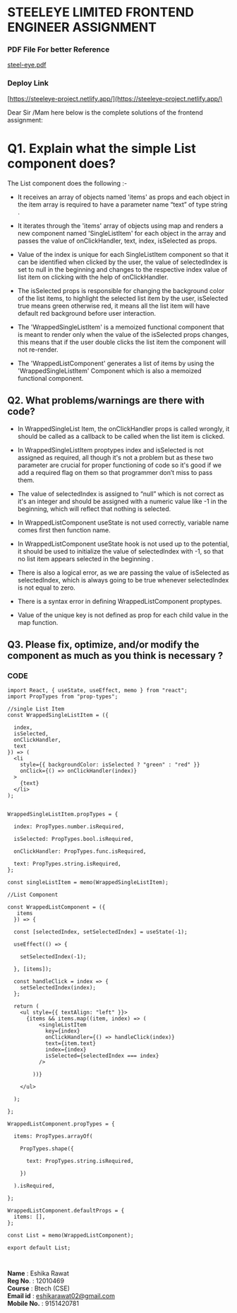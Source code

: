 #  STEELEYE LIMITED FRONTEND ENGINEER ASSIGNMENT

### PDF File For better Reference 
[steel-eye.pdf](https://github.com/Ishu070303/Eshika-Rawat_Front-End/files/11303057/steel-eye.pdf)

### Deploy Link 
[https://steeleye-project.netlify.app/](https://steeleye-project.netlify.app/)

Dear Sir /Mam here below is the complete solutions of the frontend assignment:

# Q1. Explain what the simple List component does?

The List component does the following :- 
- It receives an array of objects named 'items' as props 
  and each object in the item array is required to have a 
  parameter name “text” of type string .

- It iterates through the 'items' array of objects using 
  map and renders a new component named 'SingleListItem' 
  for each object in the array and passes  the value of 
  onClickHandler, text, index, isSelected as props.

- Value of the index is unique for each SingleListItem 
  component so that it can be identified when clicked by 
  the user, the value of selectedIndex is set to null in 
  the beginning and changes to the respective index value 
  of list item on clicking with the help of 
  onClickHandler.

- The isSelected props is responsible for changing the 
  background color of the list items, to highlight the 
  selected list item by the user, isSelected true means 
  green otherwise red, it means all the list item will 
  have default red background before user interaction.

- The 'WrappedSingleListItem' is a memoized functional 
  component that is meant to render only when the value of 
  the isSelected props changes, this means that if the 
  user double clicks the list item the component will not 
  re-render.

- The 'WrappedListComponent' generates a list of items by 
  using the 'WrappedSingleListItem'
  Component which is also a memoized functional component.

## Q2. What problems/warnings are there with code? ##

* In WrappedSingleList Item, the onClickHandler props is called wrongly, it should be called as a callback to be called when the list item is clicked.

* In WrappedSingleListItem proptypes index and isSelected is not assigned as required, all though it's not a problem but as these two parameter are crucial for proper functioning of code so it's good if we add a required flag on them so that programmer don’t miss to pass them.

* The value of selectedIndex is assigned to “null” which is not correct as it's an integer and should be assigned with a numeric value like -1 in the beginning, which will reflect that nothing is selected.

* In WrappedListComponent useState is not used correctly, variable name comes first then function name.

* In WrappedListComponent useState hook is not used up to the potential, it should be used to initialize the value of selectedIndex with -1, so that no list item appears selected in the beginning .

*  There is also a logical error, as we are passing the value of isSelected as selectedIndex, which is always going to be true whenever selectedIndex is not equal to zero.

* There is a syntax error in defining WrappedListComponent proptypes.

* Value of the unique key is not defined as prop for each child value in the map function.


## Q3. Please fix, optimize, and/or modify the component as much as you think is necessary ? ##


### CODE ###

```
import React, { useState, useEffect, memo } from "react";
import PropTypes from "prop-types"; 

//single List Item
const WrappedSingleListItem = ({ 
  
  index, 
  isSelected, 
  onClickHandler, 
  text 
}) => (
  <li
    style={{ backgroundColor: isSelected ? "green" : "red" }}
    onClick={() => onClickHandler(index)}
  >
    {text}
  </li>
);


WrappedSingleListItem.propTypes = {

  index: PropTypes.number.isRequired,

  isSelected: PropTypes.bool.isRequired,

  onClickHandler: PropTypes.func.isRequired,

  text: PropTypes.string.isRequired,
};

const singleListItem = memo(WrappedSingleListItem);

//List Component

const WrappedListComponent = ({
   items 
  }) => {

  const [selectedIndex, setSelectedIndex] = useState(-1);

  useEffect(() => {

    setSelectedIndex(-1);

  }, [items]);

  const handleClick = index => {
    setSelectedIndex(index);
  };

  return (
    <ul style={{ textAlign: "left" }}>
      {items && items.map((item, index) => (
          <singleListItem
            key={index}
            onClickHandler={() => handleClick(index)}
            text={item.text}
            index={index}
            isSelected={selectedIndex === index}
          />

        ))}

    </ul>

  );

};

WrappedListComponent.propTypes = {

  items: PropTypes.arrayOf(
    
    PropTypes.shape({
      
      text: PropTypes.string.isRequired,

    })

  ).isRequired,

};

WrappedListComponent.defaultProps = { 
  items: [], 
};

const List = memo(WrappedListComponent);

export default List;



```

**Name** : Eshika Rawat <br/>
**Reg No**. : 12010469 <br/>
**Course** : Btech (CSE) <br/>
**Email id** : eshikarawat02@gmail.com <br/>
**Mobile No.** : 9151420781 <br/>
